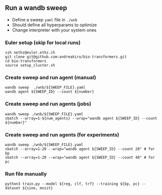## Run a wandb sweep

- Define a sweep `yaml` file in `./wnb`
- Should define all hyperparams to optimize
- Change interpreter with your system ones

### Euler setup (skip for local runs)
```
ssh nethz@euler.ethz.ch
git clone git@github.com:andreakiro/bio-transformers.git
cd bio-transformers
source setup_cluster.sh
```

### Create sweep and run agent (manual)
```
wandb sweep  ./wnb/${SWEEP_FILE}.yaml
wandb agent ${SWEEP_ID} --count ${number}
```

### Create sweep and run agents (jobs)
```
wandb sweep ./wnb/${SWEEP_FILE}.yaml
sbatch --array=1-${num_agents} --wrap="wandb agent ${SWEEP_ID} --count ${number}"
```

### Create sweep and run agents (for experiments)
```
wandb sweep ./wnb/${SWEEP_FILE}.yaml
sbatch --array=1-20 --wrap="wandb agent ${SWEEP_ID} --count 20" # for bp
sbatch --array=1-20 --wrap="wandb agent ${SWEEP_ID} --count 40" # for pc
```

### Run file manually
```
python3 train.py --model ${reg, clf, trf} --training ${bp, pc} --dataset ${sine, mnist}
```
